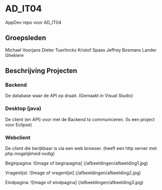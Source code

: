 # AD_IT04
AppDev repo voor AD_IT04

## Groepsleden
Michael Voorjans
Dieter Tuerlinckx
Kristof Spaas
Jeffrey Bosmans
Lander Ghekiere

## Beschrijving Projecten

### Backend
De database waar de API op draait.
(Gemaakt in Visual Studio)

### Desktop (java)
De client (en API) voor met de Backend to communiceren.
(Is een project voor Eclipse)

### Webclient
De client die berijkbaar is via een web browser.
(heeft een http server met php mogelijkheid nodig)

Beginpagina:
![Image of beginpagina]
(/afbeeldingen/afbeelding1.jpg)

Vragenlijst:
![Image of vragenlijst]
(/afbeeldingen/afbeelding2.jpg)

Eindpagina:
![Image of eindpagina]
(/afbeeldingen/afbeelding3.jpg)